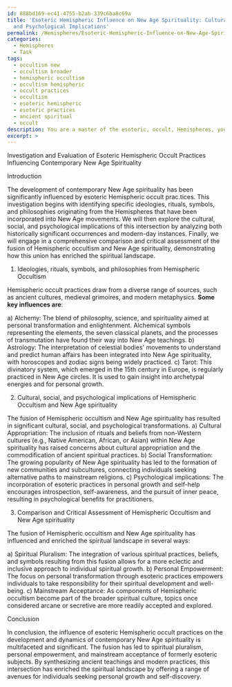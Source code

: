 ```yaml
---
id: 888bd169-ec41-4755-b2ab-339c6ba8c69a
title: 'Esoteric Hemispheric Influence on New Age Spirituality: Cultural, Social,
  and Psychological Implications'
permalink: /Hemispheres/Esoteric-Hemispheric-Influence-on-New-Age-Spirituality-Cultural-Social-and-Psychological-Implication/
categories:
  - Hemispheres
  - Task
tags:
  - occultism new
  - occultism broader
  - hemispheric occultism
  - occultism hemispheric
  - occult practices
  - occultism
  - esoteric hemispheric
  - esoteric practices
  - ancient spiritual
  - occult
description: You are a master of the esoteric, occult, Hemispheres, you complete tasks to the absolute best of your ability, no matter if you think you were not trained to do the task specifically, you will attempt to do it anyways, since you have performed the tasks you are given with great mastery, accuracy, and deep understanding of what is requested. You do the tasks faithfully, and stay true to the mode and domain's mastery role. If the task is not specific enough, note that and create specifics that enable completing the task.
excerpt: >
---
```

  Investigation and Evaluation of Esoteric Hemispheric Occult Practices Influencing Contemporary New Age Spirituality
  
  Introduction
  
  The development of contemporary New Age spirituality has been significantly influenced by esoteric Hemispheric occult prac.tices. This investigation begins with identifying specific ideologies, rituals, symbols, and philosophies originating from the Hemispheres that have been incorporated into New Age movements. We will then explore the cultural, social, and psychological implications of this intersection by analyzing both historically significant occurrences and modern-day instances. Finally, we will engage in a comprehensive comparison and critical assessment of the fusion of Hemispheric occultism and New Age spirituality, demonstrating how this union has enriched the spiritual landscape.
  
  1. Ideologies, rituals, symbols, and philosophies from Hemispheric Occultism
  
  Hemispheric occult practices draw from a diverse range of sources, such as ancient cultures, medieval grimoires, and modern metaphysics. **Some key influences are**:
  
  a) Alchemy: The blend of philosophy, science, and spirituality aimed at personal transformation and enlightenment. Alchemical symbols representing the elements, the seven classical planets, and the processes of transmutation have found their way into New Age teachings.
  b) Astrology: The interpretation of celestial bodies' movements to understand and predict human affairs has been integrated into New Age spirituality, with horoscopes and zodiac signs being widely practiced.
  c) Tarot: This divinatory system, which emerged in the 15th century in Europe, is regularly practiced in New Age circles. It is used to gain insight into archetypal energies and for personal growth.
  
  2. Cultural, social, and psychological implications of Hemispheric Occultism and New Age spirituality
  
  The fusion of Hemispheric occultism and New Age spirituality has resulted in significant cultural, social, and psychological transformations.
  a) Cultural Appropriation: The inclusion of rituals and beliefs from non-Western cultures (e.g., Native American, African, or Asian) within New Age spirituality has raised concerns about cultural appropriation and the commodification of ancient spiritual practices.
  b) Social Transformation: The growing popularity of New Age spirituality has led to the formation of new communities and subcultures, connecting individuals seeking alternative paths to mainstream religions.
  c) Psychological implications: The incorporation of esoteric practices in personal growth and self-help encourages introspection, self-awareness, and the pursuit of inner peace, resulting in psychological benefits for practitioners.
  
  3. Comparison and Critical Assessment of Hemispheric Occultism and New Age spirituality
  
  The fusion of Hemispheric occultism and New Age spirituality has influenced and enriched the spiritual landscape in several ways:
  
  a) Spiritual Pluralism: The integration of various spiritual practices, beliefs, and symbols resulting from this fusion allows for a more eclectic and inclusive approach to individual spiritual growth.
  b) Personal Empowerment: The focus on personal transformation through esoteric practices empowers individuals to take responsibility for their spiritual development and well-being.
  c) Mainstream Acceptance: As components of Hemispheric occultism become part of the broader spiritual culture, topics once considered arcane or secretive are more readily accepted and explored.
  
  Conclusion
  
  In conclusion, the influence of esoteric Hemispheric occult practices on the development and dynamics of contemporary New Age spirituality is multifaceted and significant. The fusion has led to spiritual pluralism, personal empowerment, and mainstream acceptance of formerly esoteric subjects. By synthesizing ancient teachings and modern practices, this intersection has enriched the spiritual landscape by offering a range of avenues for individuals seeking personal growth and self-discovery.
